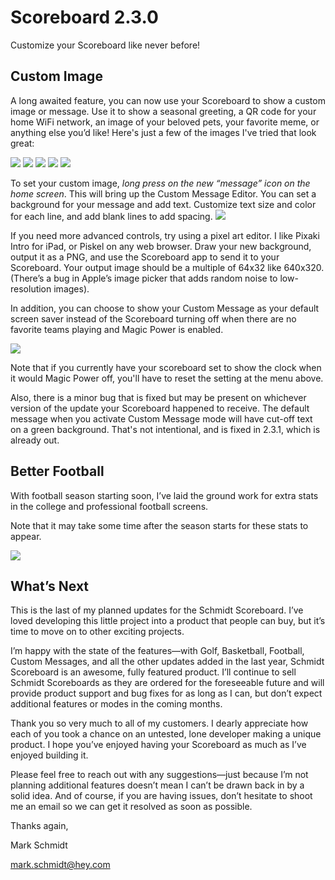 # Scoreboard 2.3.0

Customize your Scoreboard like never before!
## Custom Image


A long awaited feature, you can now use your Scoreboard to show a custom image or message. Use it to show a seasonal greeting, a QR code for your home WiFi network, an image of your beloved pets, your favorite meme, or anything else you’d like! Here's just a few of the images I've tried that look great:

![](assets/blog_post_3/IMG_1139.jpeg)
![](assets/blog_post_3/IMG_1137.jpeg)
![](assets/blog_post_3/IMG_1138.jpeg)
![](assets/blog_post_3/IMG_1136.jpeg)
![](assets/blog_post_3/bonk.jpeg)

To set your custom image, *long press on the new “message” icon on the home screen*. This will bring up the Custom Message Editor. You can set a background for your message and add text. Customize text size and color for each line, and add blank lines to add spacing.
![](assets/blog_post_3/IMG_1142.jpeg)

If you need more advanced controls, try using a pixel art editor. I like Pixaki Intro for iPad, or Piskel on any web browser. Draw your new background, output it as a PNG, and use the Scoreboard app to send it to your Scoreboard. Your output image should be a multiple of 64x32 like 640x320. (There’s a bug in Apple’s image picker that adds random noise to low-resolution images).

In addition, you can choose to show your Custom Message as your default screen saver instead of the Scoreboard turning off when there are no favorite teams playing and Magic Power is enabled.

![](assets/blog_post_3/IMG_1141.jpeg)


Note that if you currently have your scoreboard set to show the clock when it would Magic Power off, you'll have to reset the setting at the menu above.

Also, there is a minor bug that is fixed but may be present on whichever version of the update your Scoreboard happened to receive. The default message when you activate Custom Message mode will have cut-off text on a green background. That's not intentional, and is fixed in 2.3.1, which is already out. 


## Better Football

With football season starting soon, I’ve laid the ground work for extra stats in the college and professional football screens.

Note that it may take some time after the season starts for these stats to appear. 

![](assets/blog_post_3/football.png)


## What’s Next

This is the last of my planned updates for the Schmidt Scoreboard. I’ve loved developing this little project into a product that people can buy, but it’s time to move on to other exciting projects.

I’m happy with the state of the features—with Golf, Basketball, Football, Custom Messages, and all the other updates added in the last year, Schmidt Scoreboard is an awesome, fully featured product. I’ll continue to sell Schmidt Scoreboards as they are ordered for the foreseeable future and will provide product support and bug fixes for as long as I can, but don’t expect additional features or modes in the coming months.

Thank you so very much to all of my customers. I dearly appreciate how each of you took a chance on an untested, lone developer making a  unique product. I hope you’ve enjoyed having your Scoreboard as much as I’ve enjoyed building it. 

Please feel free to reach out with any suggestions—just because I’m not planning additional features doesn’t mean I can’t be drawn back in by a solid idea. And of course, if you are having issues, don’t hesitate to shoot me an email so we can get it resolved as soon as possible.


Thanks again,

Mark Schmidt

mark.schmidt@hey.com